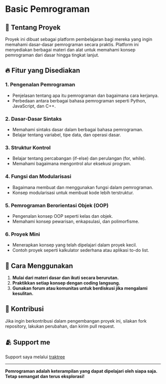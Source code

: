 # Basic Pemrograman

## 📌 Tentang Proyek
Proyek ini dibuat sebagai platform pembelajaran bagi mereka yang ingin memahami dasar-dasar pemrograman secara praktis. Platform ini menyediakan berbagai materi dan alat untuk memahami konsep pemrograman dari dasar hingga tingkat lanjut.

## 🔥 Fitur yang Disediakan

### 1. **Pengenalan Pemrograman**
   - Penjelasan tentang apa itu pemrograman dan bagaimana cara kerjanya.
   - Perbedaan antara berbagai bahasa pemrograman seperti Python, JavaScript, dan C++.

### 2. **Dasar-Dasar Sintaks**
   - Memahami sintaks dasar dalam berbagai bahasa pemrograman.
   - Belajar tentang variabel, tipe data, dan operasi dasar.

### 3. **Struktur Kontrol**
   - Belajar tentang percabangan (if-else) dan perulangan (for, while).
   - Memahami bagaimana mengontrol alur eksekusi program.

### 4. **Fungsi dan Modularisasi**
   - Bagaimana membuat dan menggunakan fungsi dalam pemrograman.
   - Konsep modularisasi untuk membuat kode lebih terstruktur.

### 5. **Pemrograman Berorientasi Objek (OOP)**
   - Pengenalan konsep OOP seperti kelas dan objek.
   - Memahami konsep pewarisan, enkapsulasi, dan polimorfisme.

### 6. **Proyek Mini**
   - Menerapkan konsep yang telah dipelajari dalam proyek kecil.
   - Contoh proyek seperti kalkulator sederhana atau aplikasi to-do list.

## 📖 Cara Menggunakan
1. **Mulai dari materi dasar dan ikuti secara berurutan.**
2. **Praktikkan setiap konsep dengan coding langsung.**
3. **Gunakan forum atau komunitas untuk berdiskusi jika mengalami kesulitan.**

## 🔗 Kontribusi
Jika ingin berkontribusi dalam pengembangan proyek ini, silakan fork repository, lakukan perubahan, dan kirim pull request.

## 🫂 Support me
Support saya melalui [traktree](https://traktree.com/HAZELNUTTTY)

---
**Pemrograman adalah keterampilan yang dapat dipelajari oleh siapa saja. Tetap semangat dan terus eksplorasi!**

